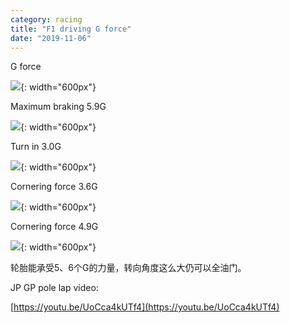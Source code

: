 ```yaml
---
category: racing
title: "F1 driving G force"
date: "2019-11-06"
---
```


G force 

![](https://i.imgur.com/8omGrnt.png){: width="600px"}

Maximum braking 5.9G 

![](https://i.imgur.com/ITum5mn.png){: width="600px"}

Turn in 3.0G 

![](https://i.imgur.com/IPgAWrz.png){: width="600px"}

Cornering force 3.6G 

![](https://i.imgur.com/7bOapvl.png){: width="600px"}

Cornering force 4.9G 

![](https://i.imgur.com/8ZY0ivl.png){: width="600px"}

轮胎能承受5、6个G的力量，转向角度这么大仍可以全油门。

JP GP pole lap video: 

[https://youtu.be/UoCca4kUTf4](https://youtu.be/UoCca4kUTf4)
